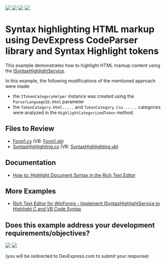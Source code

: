 <!-- default badges list -->
![](https://img.shields.io/endpoint?url=https://codecentral.devexpress.com/api/v1/VersionRange/128611916/24.2.1%2B)
[![](https://img.shields.io/badge/Open_in_DevExpress_Support_Center-FF7200?style=flat-square&logo=DevExpress&logoColor=white)](https://supportcenter.devexpress.com/ticket/details/E5032)
[![](https://img.shields.io/badge/📖_How_to_use_DevExpress_Examples-e9f6fc?style=flat-square)](https://docs.devexpress.com/GeneralInformation/403183)
[![](https://img.shields.io/badge/💬_Leave_Feedback-feecdd?style=flat-square)](#does-this-example-address-your-development-requirementsobjectives)
<!-- default badges end -->

# Syntax highlighting HTML markup using DevExpress CodeParser library and Syntax Highlight tokens

This example demonstrates how to highlight HTML markup content using the [ISyntaxHighlightService](https://docs.devexpress.com/OfficeFileAPI/DevExpress.XtraRichEdit.Services.ISyntaxHighlightService).

In this example, the following modifications of the mentioned approach were made:

* the `ITokenCategoryHelper` instance was created using the `ParserLanguageID.Html` parameter
* the `TokenCategory.Html.....` and `TokenCategory.Css......` categories were analyzed in the `HighlightCategorizedToken` method.

## Files to Review

* [Form1.cs](./CS/WindowsFormsApplication1/Form1.cs) (VB: [Form1.vb](./VB/WindowsFormsApplication1/Form1.vb))
* [SyntaxHighlighting.cs](./CS/WindowsFormsApplication1/SyntaxHighlighting.cs) (VB: [SyntaxHighlighting.vb](./VB/WindowsFormsApplication1/SyntaxHighlighting.vb))

## Documentation

* [How to: Highlight Document Syntax in the Rich Text Editor](https://docs.devexpress.com/WindowsForms/12107/controls-and-libraries/rich-text-editor/examples/automation/how-to-highlight-document-syntax)

## More Examples

* [Rich Text Editor for WinForms - Implement ISyntaxHighlightService to Highlight C and VB Code Syntax](https://github.com/DevExpress-Examples/rich-text-editor-highlight-syntax)
<!-- feedback -->
## Does this example address your development requirements/objectives?

[<img src="https://www.devexpress.com/support/examples/i/yes-button.svg"/>](https://www.devexpress.com/support/examples/survey.xml?utm_source=github&utm_campaign=winforms-richedit-syntax-highlighting-with-devexpress-codeparser-library&~~~was_helpful=yes) [<img src="https://www.devexpress.com/support/examples/i/no-button.svg"/>](https://www.devexpress.com/support/examples/survey.xml?utm_source=github&utm_campaign=winforms-richedit-syntax-highlighting-with-devexpress-codeparser-library&~~~was_helpful=no)

(you will be redirected to DevExpress.com to submit your response)
<!-- feedback end -->
